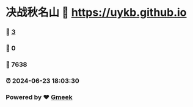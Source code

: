 # 决战秋名山 :link: https://uykb.github.io 
### :page_facing_up: [3](https://uykb.github.io/tag.html) 
### :speech_balloon: 0 
### :hibiscus: 7638 
### :alarm_clock: 2024-06-23 18:03:30 
### Powered by :heart: [Gmeek](https://github.com/Meekdai/Gmeek)
